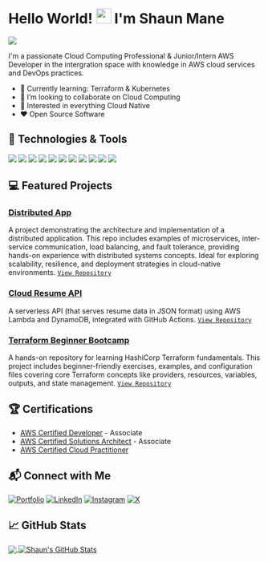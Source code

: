 # Hello World! <img src="https://media.giphy.com/media/hvRJCLFzcasrR4ia7z/giphy.gif" width="30px" height="30px" /> I'm Shaun Mane 
<!---
<br/><a href="https://github.com/shaunmane">Programmer</a>, <a href="https://shaunmane.com">AWS Cloud Practitioner</a>, <a href="https://shaunmanesm.wixsite.com/shaunmane">Photographer</a></h1>
--->

![](https://komarev.com/ghpvc/?username=shaunmane&label=Profile%20Visits&color=blue&style=flat&color=2bbc8a)

I'm a passionate Cloud Computing Professional & Junior/Intern AWS Developer in the intergration space with knowledge in AWS cloud services and DevOps practices.

- 🌱 Currently learning: Terraform & Kubernetes
- 👯 I’m looking to collaborate on Cloud Computing
- 🤔 Interested in everything Cloud Native
- ❤️ Open Source Software


## 🔧 Technologies & Tools
![](https://img.shields.io/badge/OS-Linux-informational?style=flat&logo=linux&logoColor=white&color=2bbc8a)
![](https://img.shields.io/badge/CICD-GitHub_Actions-informational?style=flat&logo=githubactions&logoColor=white&color=2bbc8a)
![](https://img.shields.io/badge/Code-Python-informational?style=flat&logo=python&logoColor=white&color=2bbc8a)
![](https://img.shields.io/badge/Shell-Bash-informational?style=flat&logo=gnu-bash&logoColor=white&color=2bbc8a)
![](https://img.shields.io/badge/Tools-Terraform-informational?style=flat&logo=terraform&logoColor=white&color=2bbc8a)
![](https://img.shields.io/badge/Tools-Docker-informational?style=flat&logo=docker&logoColor=white&color=2bbc8a)
![](https://img.shields.io/badge/Tools-Kubernetes-informational?style=flat&logo=kubernetes&logoColor=white&color=2bbc8a)
![](https://img.shields.io/badge/Tools-Grafana-informational?style=flat&logo=grafana&logoColor=white&color=2bbc8a)
![](https://img.shields.io/badge/Tools-Prometheus-informational?style=flat&logo=prometheus&logoColor=white&color=2bbc8a)
![](https://img.shields.io/badge/Tools-Postman-informational?style=flat&logo=postman&logoColor=white&color=2bbc8a)
![](https://img.shields.io/badge/AWS-Serverless-informational?style=flat&logo=serverless&logoColor=white&color=2bbc8a)


## 💻 Featured Projects 
### [Distributed App](https://github.com/shaunmane/distributed-app)
A project demonstrating the architecture and implementation of a distributed application. This repo includes examples of microservices, inter-service communication, load balancing, and fault tolerance, providing hands-on experience with distributed systems concepts. Ideal for exploring scalability, resilience, and deployment strategies in cloud-native environments. 
[`View Repository`](https://github.com/shaunmane/distributed-app)

### [Cloud Resume API](https://github.com/shaunmane/cloud-resume-api)
A serverless API (that serves resume data in JSON format) using AWS Lambda and DynamoDB, integrated with GitHub Actions. 
[`View Repository`](https://github.com/shaunmane/cloud-resume-api)

### [Terraform Beginner Bootcamp](https://github.com/shaunmane/terraform-beginner-bootcamp-2023) 
A hands-on repository for learning HashiCorp Terraform fundamentals. This project includes beginner-friendly exercises, examples, and configuration files covering core Terraform concepts like providers, resources, variables, outputs, and state management. 
[`View Repository`](https://github.com/shaunmane/terraform-beginner-bootcamp-2023)


## 🏆 Certifications 
- [AWS Certified Developer](https://www.credly.com/badges/02482651-afaf-42e5-91e6-5b2e4f8d71f1) - Associate
- [AWS Certified Solutions Architect]() - Associate 
- [AWS Certified Cloud Practitioner](https://www.credly.com/badges/b765219f-bfe6-4c6b-99b5-f4e7b5c6172b)


## 📬 Connect with Me 
[![Portfolio](https://img.shields.io/badge/shaunmane.com-%23000000.svg?style=for-the-badge&logo=firefoxbrowser&logoColor=%23FF7139)](https://shaunmane.com)
[![LinkedIn](https://img.shields.io/badge/LinkedIn-%230077B5.svg?style=for-the-badge&logo=linkedin&logoColor=white)](https://www.linkedin.com/in/shaunmane/)
[![Instagram](https://img.shields.io/badge/Instagram-%23E4405F.svg?style=for-the-badge&logo=Instagram&logoColor=white)](https://www.instagram.com/mane_shaun/)
[![X](https://img.shields.io/badge/X-%23000000.svg?style=for-the-badge&logo=x&logoColor=white)](https://twitter.com/shaun__mane)

## 📈 GitHub Stats

<a href="https://github.com/shaunmane">
  <img align="center" src="https://github-readme-stats.vercel.app/api/top-langs/?username=shaunmane&hide=java,html,tex&title_color=ffffff&text_color=c9cacc&icon_color=2bbc8a&bg_color=1d1f21&langs_count=3" />
</a>
<a href="https://github.com/shaunmane">
  <img align="center" src="https://github-readme-stats.vercel.app/api?username=shaunmane&show_icons=true&line_height=27&count_private=true&title_color=ffffff&text_color=c9cacc&icon_color=2bbc8a&bg_color=1d1f21" alt="Shaun's GitHub Stats" />
</a>


<!---
shaunmane/shaunmane is a ✨ special ✨ repository because its `README.md` (this file) appears on your GitHub profile.
You can click the Preview link to take a look at your changes.
--->
